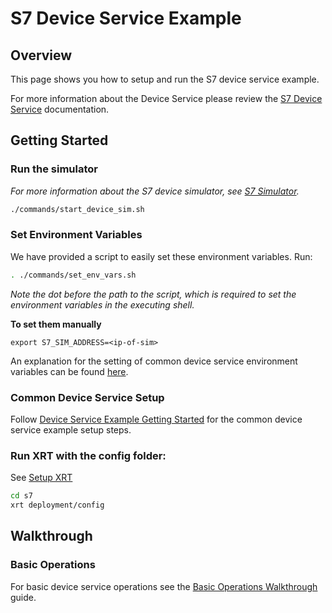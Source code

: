 # S7 Device Service Example

## Overview

This page shows you how to setup and run the S7 device service example.

For more information about the Device Service please review the [S7 Device Service](https://docs.iotechsys.com/edge-xrt20/device-service-components/s7-device-service-component.html) documentation.

## Getting Started

### **Run the simulator**

*For more information about the S7 device simulator, see [S7 Simulator](https://docs.iotechsys.com/edge-xrt20/simulators/s7/overview.html).*

```bash
./commands/start_device_sim.sh
```

### **Set Environment Variables**

We have provided a script to easily set these environment variables. Run:
```bash
. ./commands/set_env_vars.sh
```
*Note the dot before the path to the script, which is required to set the environment variables in the executing shell.*

**To set them manually**

`export S7_SIM_ADDRESS=<ip-of-sim>`

An explanation for the setting of common device service environment variables can be found [here](../interactive-walkthrough/ds-getting-started-common.md#Device-service-configuration-setup).

### **Common Device Service Setup**

Follow [Device Service Example Getting Started](../interactive-walkthrough/ds-getting-started-common.md) for the common device service example setup steps.

### **Run XRT with the config folder:**

See [Setup XRT](../interactive-walkthrough/setup-xrt.md)

```bash
cd s7
xrt deployment/config
```
## Walkthrough

### Basic Operations

For basic device service operations see the [Basic Operations Walkthrough](../interactive-walkthrough/basic-operations.md) guide.
